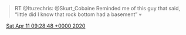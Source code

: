 > RT @Ituzechris: @Skurt\_Cobaine Reminded me of this guy that said, “little did I know that rock bottom had a basement” 💀

<img src="../../media/tweet.ico" width="12" /> [Sat Apr 11 09:28:48 +0000 2020](https://twitter.com/DromerDenker/status/1248905830587609088)
